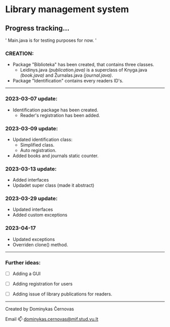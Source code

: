 # Library management system

Progress tracking...
---

'
Main.java is for testing purposes for now.
'

### CREATION:
- Package "Biblioteka" has been created, that contains three classes.
  - Leidinys.java *(publication.java)* is a superclass of Knyga.java *(book.java)* and Žurnalas.java *(journal.java)*.
- Package "Identification" contains every readers ID's.
---
### 2023-03-07 update: 
- Identification package has been created.
  - Reader's registration has been added.

### 2023-03-09 update:
- Updated identification class:
  - Simplified class.
  - Auto registration.
- Added books and journals static counter.

### 2023-03-13 update:
- Added interfaces
- Updadet super class (made it abstract)

### 2023-03-29 update:
- Updated interfaces
- Added custom exceptions

### 2023-04-17
- Updated exceptions
- Overriden clone() method.
---
### Further ideas:
- [ ] Adding a GUI
- [ ] Adding registration for users
- [ ] Adding issue of library publications for readers.


---
Created by Dominykas Černovas

Email 📫 dominykas.cernovas@mif.stud.vu.lt
